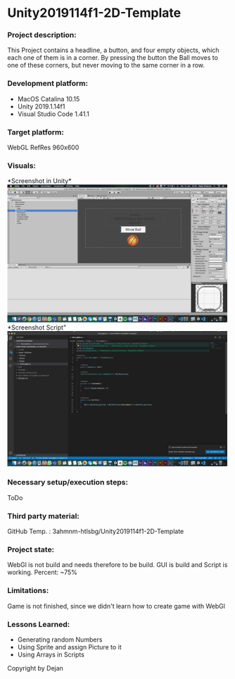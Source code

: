 # Unity2019114f1-2D-Template

### Project description: 
This Project contains a headline, a button, and four empty objects, which each one of them is in a corner. By pressing the button the Ball moves to one of these corners, but never moving to the same corner in a row. 

### Development platform: 
* MacOS Catalina 10.15
* Unity 2019.1.14f1
* Visual Studio Code 1.41.1

### Target platform: 
WebGL RefRes 960x600

### Visuals: 
<div>   
    *Screenshot in Unity*
    <img src = "./Screenshots/Screenshot_Unity.png" width="500">
    *Screenshot Script"
    <img src = "./Screenshots/Screenshot_Script.png" width = "500">
</div>

### Necessary setup/execution steps: 
ToDo

### Third party material: 
GitHub Temp. : 3ahmnm-htlsbg/Unity2019114f1-2D-Template

### Project state: 
WebGl is not build and needs therefore to be build. GUI is build and Script is working. Percent: ~75%

### Limitations: 
Game is not finished, since we didn't learn how to create game with WebGl

### Lessons Learned: 
* Generating random Numbers
* Using Sprite and assign Picture to it
* Using Arrays in Scripts

Copyright by Dejan